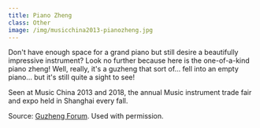 ```yaml
---
title: Piano Zheng
class: Other
image: /img/musicchina2013-pianozheng.jpg
---
```

Don't have enough space for a grand piano but still desire a beautifully impressive instrument? Look no further because here is the one-of-a-kind piano zheng! Well, really, it's a guzheng that sort of... fell into an empty piano... but it's still quite a sight to see!

Seen at Music China 2013 and 2018, the annual Music instrument trade fair and expo held in Shanghai every fall.

Source: [Guzheng Forum](http://www.guzhengforum.com/viewtopic.php?t=1276&sid=528131b61f892a08de457df9e5dbef8a). Used with permission.
